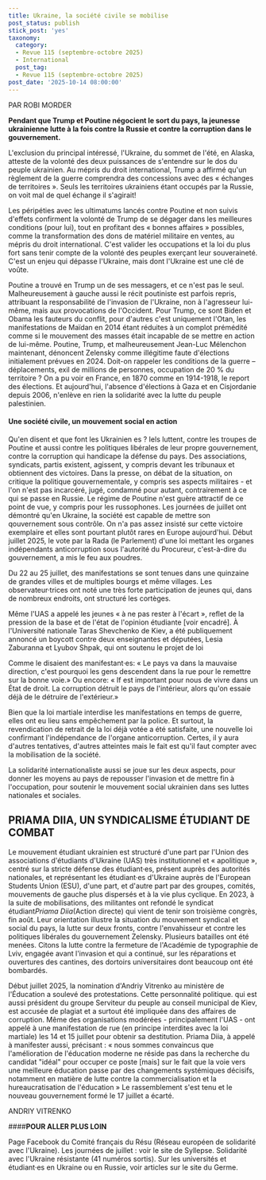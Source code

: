 ```yaml
---
title: Ukraine, la société civile se mobilise
post_status: publish
stick_post: 'yes'
taxonomy:
  category:
  - Revue 115 (septembre-octobre 2025)
  - International
  post_tag:
  - Revue 115 (septembre-octobre 2025)
post_date: '2025-10-14 08:00:00'
---
```


PAR ROBI MORDER

**Pendant que Trump et Poutine négocient le sort du pays, la jeunesse ukrainienne lutte à la fois contre la Russie et contre la corruption dans le gouvernement.**

L'exclusion du principal intéressé, l'Ukraine, du sommet de l'été, en Alaska, atteste de la volonté des deux puissances de s'entendre sur le dos du peuple ukrainien. Au mépris du droit international, Trump a affirmé qu'un règlement de la guerre comprendra des concessions avec des « échanges de territoires ». Seuls les territoires ukrainiens étant occupés par la Russie, on voit mal de quel échange il s'agirait!

Les péripéties avec les ultimatums lancés contre Poutine et non suivis d'effets confirment la volonté de Trump de se dégager dans les meilleures conditions (pour lui), tout en profitant des « bonnes affaires » possibles, comme la transformation des dons de matériel militaire en ventes, au mépris du droit international. C'est valider les occupations et la loi du plus fort sans tenir compte de la volonté des peuples exerçant leur souveraineté. C'est un enjeu qui dépasse l'Ukraine, mais dont l'Ukraine est une clé de voûte.

Poutine a trouvé en Trump un de ses messagers, et ce n'est pas le seul. Malheureusement à gauche aussi le récit poutiniste est parfois repris, attribuant la responsabilité de l'invasion de l'Ukraine, non à l'agresseur lui-même, mais aux provocations de l'Occident. Pour Trump, ce sont Biden et Obama les fauteurs du conflit, pour d'autres c'est uniquement l'Otan, les manifestations de Maïdan en 2014 étant réduites à un complot prémédité comme si le mouvement des masses était incapable de se mettre en action de lui-même. Poutine, Trump, et malheureusement Jean-Luc Mélenchon maintenant, dénoncent Zelensky comme illégitime faute d'élections initialement prévues en 2024. Doit-on rappeler les conditions de la guerre – déplacements, exil de millions de personnes, occupation de 20 % du territoire ? On a pu voir en France, en 1870 comme en 1914-1918, le report des élections. Et aujourd'hui, l'absence d'élections à Gaza et en Cisjordanie depuis 2006, n'enlève en rien la solidarité avec la lutte du peuple palestinien.

#### Une société civile, un mouvement social en action

Qu'en disent et que font les Ukrainien es ? Iels luttent, contre les troupes de Poutine et aussi contre les politiques libérales de leur propre gouvernement, contre la corruption qui handicape la défense du pays. Des associations, syndicats, partis existent, agissent, y compris devant les tribunaux et obtiennent des victoires. Dans la presse, on débat de la situation, on critique la politique gouvernementale, y compris ses aspects militaires - et l'on n'est pas incarcéré, jugé, condamné pour autant, contrairement à ce qui se passe en Russie. Le régime de Poutine n'est guère attractif de ce point de vue, y compris pour les russophones. Les journées de juillet ont démontré qu'en Ukraine, la société est capable de mettre son qouvernement sous contrôle. On n'a pas assez insisté sur cette victoire exemplaire et elles sont pourtant plutôt rares en Europe aujourd'hui. Début juillet 2025, le vote par la Rada (le Parlement) d'une loi mettant les organes indépendants anticorruption sous l'autorité du Procureur, c'est-à-dire du gouvernement, a mis le feu aux poudres.

Du 22 au 25 juillet, des manifestations se sont tenues dans une quinzaine de grandes villes et de multiples bourgs et même villages. Les observateur·trices ont noté une très forte participation de jeunes qui, dans de nombreux endroits, ont structuré les cortèges.

Même l'UAS a appelé les jeunes « à ne pas rester à l'écart », reflet de la pression de la base et de l'état de l'opinion étudiante [voir encadré]. À l'Université nationale Taras Shevchenko de Kiev, a été publiquement annoncé un boycott contre deux enseignantes et députées, Lesia Zaburanna et Lyubov Shpak, qui ont soutenu le projet de loi

Comme le disaient des manifestant·es: « Le pays va dans la mauvaise direction, c'est pourquoi les gens descendent dans la rue pour le remettre sur la bonne voie.» Ou encore: « If est important pour nous de vivre dans un État de droit. La corruption détruit le pays de l'intérieur, alors qu'on essaie déjà de le détruire de l'extérieur.»

Bien que la loi martiale interdise les manifestations en temps de guerre, elles ont eu lieu sans empêchement par la police. Et surtout, la revendication de retrait de la loi déjà votée a été satisfaite, une nouvelle loi confirmant l'indépendance de l'organe anticorruption. Certes, il y aura d'autres tentatives, d'autres atteintes mais le fait est qu'il faut compter avec la mobilisation de la société.

La solidarité internationaliste aussi se joue sur les deux aspects, pour donner les moyens au pays de repousser l'invasion et de mettre fin à l'occupation, pour soutenir le mouvement social ukrainien dans ses luttes nationales et sociales.

## PRIAMA DIIA, UN SYNDICALISME ÉTUDIANT DE COMBAT

Le mouvement étudiant ukrainien est structuré d'une part par l'Union des associations d'étudiants d'Ukraine (UAS) très institutionnel et « apolitique », centré sur la stricte défense des étudiant·es, présent auprès des autorités nationales, et représentant les étudiant·es d'Ukraine auprès de l'European Students Union (ESU), d'une part, et d'autre part par des groupes, comités, mouvements de gauche plus dispersés et à la vie plus cyclique. En 2023, à la suite de mobilisations, des militantes ont refondé le syndicat étudiant*Priama Diia*(Action directe) qui vient de tenir son troisième congrès, fin août. Leur orientation illustre la situation du mouvement syndical et social du pays, la lutte sur deux fronts, contre l'envahisseur et contre les politiques libérales du gouvernement Zelensky. Plusieurs batailles ont été menées. Citons la lutte contre la fermeture de l'Académie de typographie de Lviv, engagée avant l'invasion et qui a continué, sur les réparations et ouvertures des cantines, des dortoirs universitaires dont beaucoup ont été bombardés.

Début juillet 2025, la nomination d'Andriy Vitrenko au ministère de l'Éducation a soulevé des protestations. Cette personnalité politique. qui est aussi président du groupe Serviteur du peuple au conseil municipal de Kiev, est accusée de plagiat et a surtout été impliquée dans des affaires de corruption. Même des organisations modérées - principalement l'UAS - ont appelé à une manifestation de rue (en principe interdites avec la loi martiale) les 14 et 15 juillet pour obtenir sa destitution. Priama Diia, à appelé à manifester aussi, précisant : « nous sommes convaincus que l'amélioration de l'éducation moderne ne réside pas dans la recherche du candidat "idéal" pour occuper ce poste [mais] sur le fait que la voie vers une meilleure éducation passe par des changements systémiques décisifs, notamment en matière de lutte contre la commercialisation et la hureaucratisation de l'éducation » Le rassemblement s'est tenu et le nouveau gouvernement formé le 17 juillet a écarté.

ANDRIY VITRENKO

####**POUR ALLER PLUS LOIN**

Page Facebook du Comité français du Résu (Réseau européen de solidarité avec l'Ukraine). Les journées de juillet : voir le site de Syllepse. Solidarité avec l'Ukraine résistante (41 numéros sortis). Sur les universités et étudiant·es en Ukraine ou en Russie, voir articles sur le site du Germe.